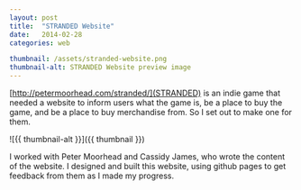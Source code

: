 ```yaml
---
layout: post
title:  "STRANDED Website"
date:   2014-02-28
categories: web

thumbnail: /assets/stranded-website.png
thumbnail-alt: STRANDED Website preview image
---
```

[http://petermoorhead.com/stranded/](STRANDED) is an indie game that needed a website to inform users what the game is, be a place to buy the game, and be a place to buy merchandise from. So I set out to make one for them.

![{{ thumbnail-alt }}]({{ thumbnail }})

I worked with Peter Moorhead and Cassidy James, who wrote the content of the website. I designed and built this website, using github pages to get feedback from them as I made my progress.